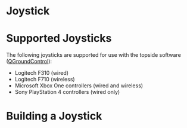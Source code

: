 # Joystick

# Supported Joysticks

The following joysticks are supported for use with the topside software ([QGroundControl](http://qgroundcontrol.com/)):

* Logitech F310 (wired)
* Logitech F710 (wireless)
* Microsoft Xbox One controllers (wired and wireless)
* Sony PlayStation 4 controllers (wired only)

# Building a Joystick

